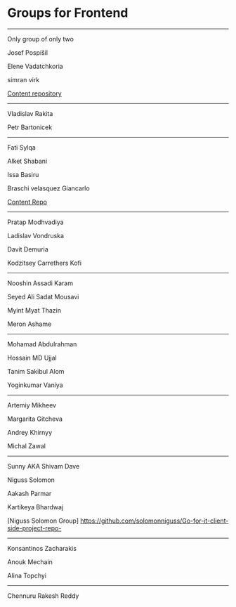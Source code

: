 # Groups for Frontend

---

Only group of only two

Josef Pospíšil

Elene Vadatchkoria

simran virk

[Content repository](https://github.com/pepe/our-awesome-portfolio)

---

Vladislav Rakita

Petr Bartonicek

---

Fati Sylqa 

Alket Shabani

Issa Basiru

Braschi velasquez Giancarlo

[Content Repo](https://github.com/alketshabani/our-awsome-portofolio)

---

Pratap Modhvadiya

Ladislav Vondruska

Davit Demuria

Kodzitsey Carrethers Kofi

---

Nooshin Assadi Karam

Seyed Ali Sadat Mousavi

Myint Myat Thazin

Meron Ashame

---

Mohamad Abdulrahman

Hossain MD Ujjal

Tanim Sakibul Alom

Yoginkumar Vaniya

---

Artemiy Mikheev

Margarita Gitcheva

Andrey Khirnyy

Michal Zawal

---

Sunny AKA Shivam Dave 

Niguss Solomon 

Aakash Parmar 

Kartikeya Bhardwaj

[Niguss Solomon Group] https://github.com/solomonniguss/Go-for-it-client-side-project-repo-

---

Konsantinos Zacharakis

Anouk Mechain

Alina Topchyi

---

Chennuru Rakesh Reddy


